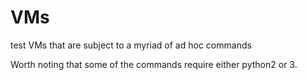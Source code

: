 # VMs
test VMs that are subject to a myriad of ad hoc commands

Worth noting that some of the commands require either python2 or 3.
